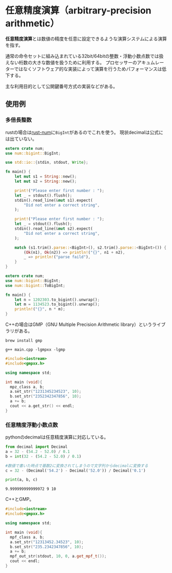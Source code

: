 # 任意精度演算（arbitrary-precision arithmetic）

**任意精度演算**とは数値の精度を任意に設定できるような演算システムによる演算を指す。

通常の命令セットに組み込まれている32bit/64bitの整数・浮動小数点数では扱えない桁数の大きな数値を扱うために利用する。
プロセッサーのアキュムレーターではなくソフトウェア的な実装によって演算を行うためパフォーマンスは低下する。

主な利用目的として公開鍵番号方式の実装などがある。

## 使用例

### 多倍長整数

rustの場合は[rust-num](https://github.com/rust-num/num)に`BigInt`があるのでこれを使う。
現状decimalは公式には出ていない。

```rust
extern crate num;
use num::bigint::BigInt;

use std::io::{stdin, stdout, Write};

fn main() {
    let mut s1 = String::new();
    let mut s2 = String::new();

    print!("Please enter first number : ");
    let _ = stdout().flush();
    stdin().read_line(&mut s1).expect(
        "Did not enter a correct string",
    );

    print!("Please enter first number : ");
    let _ = stdout().flush();
    stdin().read_line(&mut s2).expect(
        "Did not enter a correct string",
    );

    match (s1.trim().parse::<BigInt>(), s2.trim().parse::<BigInt>()) {
        (Ok(n1), Ok(n2)) => println!("{}", n1 + n2),
        _ => println!("parse faild"),
    }
}
```

```rust
extern crate num;
use num::bigint::BigInt;
use num::bigint::ToBigInt;

fn main() {
    let n = 1202303.to_bigint().unwrap();
    let m = 1134523.to_bigint().unwrap();
    println!("{}", n * m);
}
```

C++の場合はGMP（GNU Multiple Precision Arithmetic library）というライブラリがある。

```
brew install gmp
```

```
g++ main.cpp -lgmpxx -lgmp
```

```cpp
#include<iostream>
#include<gmpxx.h>

using namespace std;

int main (void){
  mpz_class a, b;
  a.set_str("1231345234523", 10);
  b.set_str("2352342347856", 10);
  a += b;
  cout << a.get_str() << endl;
}

```

### 任意精度浮動小数点数

pythonのdecimalは任意精度演算に対応している。

```py
from decimal import Decimal
a = 32 - (54.2 - 52.0) / 0.1
b = int(32 - (54.2 - 52.0) / 0.1)

#数値で書いた時点で基数2に変換されてしまうので文字列からdecimalに変換する
c = 32 - (Decimal('54.2') - Decimal('52.0')) / Decimal('0.1')

print(a, b, c)

```

```
9.999999999999972 9 10
```

C++とGMP。

```cpp
#include<iostream>
#include<gmpxx.h>

using namespace std;

int main (void){
  mpf_class a, b;
  a.set_str("12313452.34523", 10);
  b.set_str("235.2342347856", 10);
  a += b;
  mpf_out_str(stdout, 10, 0, a.get_mpf_t());
  cout << endl;
}

```
